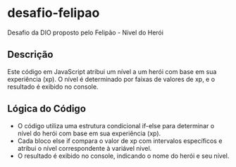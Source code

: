 # desafio-felipao
Desafio da DIO proposto pelo Felipão - Nível do Herói

## Descrição
Este código em JavaScript atribui um nível a um herói com base em sua experiência (xp). O nível é determinado por faixas de valores de xp, e o resultado é exibido no console.

## Lógica do Código
- O código utiliza uma estrutura condicional if-else para determinar o nível do herói com base em sua experiência (xp).
- Cada bloco else if compara o valor de xp com intervalos específicos e atribui o nível correspondente à variável nivel.
- O resultado é exibido no console, indicando o nome do herói e seu nível.
